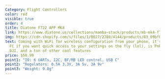 ```yaml
---
Category: Flight Controllers
color: red
visible: true
order: 4
title: Diatone F722 APP MK4
link: https://www.diatone.us/collections/mamba-stack/products/mb-mk4-f722-app-fc?variant=39801000132695
img: https://cdn.shopify.com/s/files/1/0027/2708/4144/products/03_09bfb75f-c892-4203-b9bc-5cb90b47c4c5_700x.jpg?v=1671522125
text: Coming with WiFi for wireless configuration from your phone, it's a great
  FC if you want quick access to your settings on the fly (lol), is PnP with
  DJI, and a ton of other cool features
price: $58.99
point1: "IO: 6 UARTs, I2C, BF/MB LED control, USB C"
point2: "Regulators: 0.5A 3.3V, 3A 5v, 3A 9v"
point3: "Weight: 9.0g"
---
```

